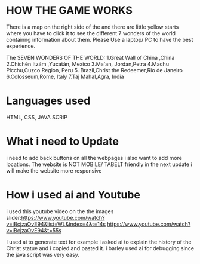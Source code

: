 # HOW THE GAME WORKS

There is a map on the right side of the and there are little yellow starts where you have to click it to see the different 7 wonders of the world containng information about them. Please Use a laptop/ PC to have the best experience.

The SEVEN WONDERS OF THE WORLD:
1.Great Wall of China ,China
2.Chichén Itzám ,Yucatán, Mexico
3.Ma'an, Jordan,Petra
4.Machu Picchu,Cuzco Region, Peru
5. Brazil,Christ the Redeemer,Rio de Janeiro
6.Colosseum,Rome, Italy
7.Taj Mahal,Agra, India


# Languages used

HTML, CSS, JAVA SCRIP

# What i need to Update

i need to add back buttons on all the webpages i also want to add more locations. The website is NOT MOBILE/ TABELT friendly in the next update i will make the website more responsive


# How i used ai and Youtube

i used this youtube video on the the images slider:https://www.youtube.com/watch?v=iBcjzaOvE94&list=WL&index=4&t=14s
 https://www.youtube.com/watch?v=iBcjzaOvE94&t=55s

 I used ai to generate text for example i asked ai to explain the history of the  Christ statue and i copied and pasted it. i barley used ai for debugging since the java script was very easy. 
